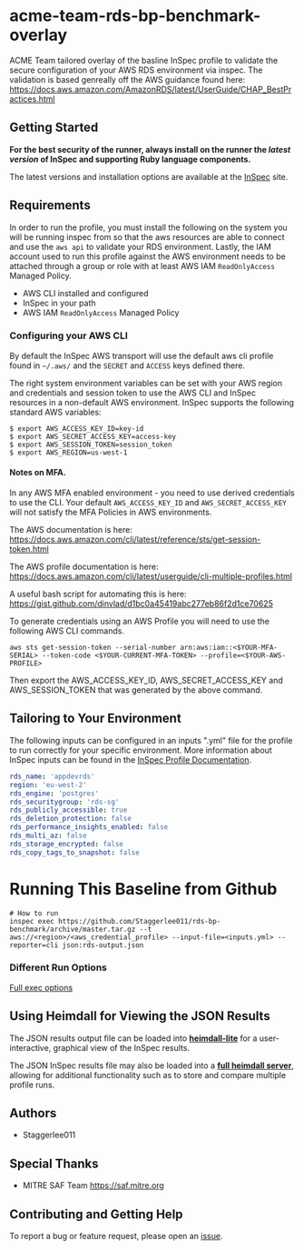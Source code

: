 # acme-team-rds-bp-benchmark-overlay  

ACME Team tailored overlay of the basline InSpec profile to validate the secure configuration of your AWS RDS environment via inspec. The validation is based genreally off the AWS guidance found here: <https://docs.aws.amazon.com/AmazonRDS/latest/UserGuide/CHAP_BestPractices.html>

## Getting Started  

__For the best security of the runner, always install on the runner the _latest version_ of InSpec and supporting Ruby language components.__ 

The latest versions and installation options are available at the [InSpec](http://inspec.io/) site.  

## Requirements

In order to run the profile, you must install the following on the system you will be running inspec from so that the aws resources are able to connect and use the `aws api` to validate your RDS environment. Lastly, the IAM account used to run this profile against the AWS environment needs to be attached through a group or role with at least AWS IAM `ReadOnlyAccess` Managed Policy.

- AWS CLI installed and configured
- InSpec in your path
- AWS IAM `ReadOnlyAccess` Managed Policy  

### Configuring your AWS CLI

By default the InSpec AWS transport will use the default aws cli profile found in `~/.aws/` and the `SECRET` and `ACCESS` keys defined there.

The right system environment variables can be set with your AWS region and credentials and session token to use the AWS CLI and InSpec resources in a non-default AWS environment. InSpec supports the following standard AWS variables:

```shell
$ export AWS_ACCESS_KEY_ID=key-id
$ export AWS_SECRET_ACCESS_KEY=access-key
$ export AWS_SESSION_TOKEN=session_token
$ export AWS_REGION=us-west-1
```

#### Notes on MFA. 

In any AWS MFA enabled environment - you need to use derived credentials to use the CLI. Your default `AWS_ACCESS_KEY_ID` and `AWS_SECRET_ACCESS_KEY` will not satisfy the MFA Policies in AWS environments.

The AWS documentation is here: <https://docs.aws.amazon.com/cli/latest/reference/sts/get-session-token.html>  

The AWS profile documentation is here: <https://docs.aws.amazon.com/cli/latest/userguide/cli-multiple-profiles.html>  

A useful bash script for automating this is here: <https://gist.github.com/dinvlad/d1bc0a45419abc277eb86f2d1ce70625>  

To generate credentials using an AWS Profile you will need to use the following AWS CLI commands.  

```shell
aws sts get-session-token --serial-number arn:aws:iam::<$YOUR-MFA-SERIAL> --token-code <$YOUR-CURRENT-MFA-TOKEN> --profile=<$YOUR-AWS-PROFILE>
```

Then export the AWS_ACCESS_KEY_ID, AWS_SECRET_ACCESS_KEY and AWS_SESSION_TOKEN that was generated by the above command.  

## Tailoring to Your Environment  

The following inputs can be configured in an inputs ".yml" file for the profile to run correctly for your specific environment. More information about InSpec inputs can be found in the [InSpec Profile Documentation](https://www.inspec.io/docs/reference/profiles/).

```yaml
rds_name: 'appdevrds'
region: 'eu-west-2'
rds_engine: 'postgres'
rds_securitygroup: 'rds-sg'
rds_publicly_accessible: true
rds_deletion_protection: false
rds_performance_insights_enabled: false
rds_multi_az: false
rds_storage_encrypted: false
rds_copy_tags_to_snapshot: false
```
# Running This Baseline from Github  


```
# How to run
inspec exec https://github.com/Staggerlee011/rds-bp-benchmark/archive/master.tar.gz --t aws://<region>/<aws_credential_profile> --input-file=<inputs.yml> --reporter=cli json:rds-output.json
```  

### Different Run Options  

  [Full exec options](https://docs.chef.io/inspec/cli/#options-3)  
  
## Using Heimdall for Viewing the JSON Results  

The JSON results output file can be loaded into __[heimdall-lite](https://heimdall-lite.mitre.org/)__ for a user-interactive, graphical view of the InSpec results. 

The JSON InSpec results file may also be loaded into a __[full heimdall server](https://github.com/mitre/heimdall)__, allowing for additional functionality such as to store and compare multiple profile runs.

## Authors  

* Staggerlee011


## Special Thanks  

* MITRE SAF Team <https://saf.mitre.org>

## Contributing and Getting Help  

To report a bug or feature request, please open an [issue](https://github.com/Staggerlee011/rds-bp-benchmark/issues/new).
